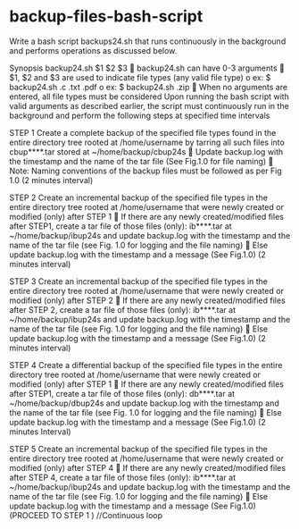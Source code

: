 # backup-files-bash-script

Write a bash script backups24.sh that runs continuously in the background and performs operations 
as discussed below. 

Synopsis 
backup24.sh $1 $2 $3 
 backup24.sh can have 0-3 arguments 
 $1, $2 and $3 are used to indicate file types (any valid file type) 
o ex: $ backup24.sh .c .txt .pdf 
o ex: $ backup24.sh .zip 
 When no arguments are entered, all file types must be considered
Upon running the bash script with valid arguments as described earlier, the script must continuously run 
in the background and perform the following steps at specified time intervals 

STEP 1 Create a complete backup of the specified file types found in the entire directory tree rooted at 
/home/username by tarring all such files into cbup****.tar stored at ~/home/backup/cbup24s 
 Update backup.log with the timestamp and the name of the tar file (See Fig.1.0 for file naming)
 Note: Naming conventions of the backup files must be followed as per Fig 1.0
(2 minutes interval) 

STEP 2 Create an incremental backup of the specified file types in the entire directory tree rooted at 
/home/username that were newly created or modified (only) after STEP 1
 If there are any newly created/modified files after STEP1, create a tar file of those files (only): 
ib****.tar at ~/home/backup/ibup24s and update backup.log with the timestamp and the name 
of the tar file (see Fig. 1.0 for logging and the file naming)
 Else update backup.log with the timestamp and a message (See Fig.1.0)
(2 minutes interval) 

STEP 3 Create an incremental backup of the specified file types in the entire directory tree rooted at 
/home/username that were newly created or modified (only) after STEP 2 
 If there are any newly created/modified files after STEP 2, create a tar file of those files (only): 
ib****.tar at ~/home/backup/ibup24s and update backup.log with the timestamp and the name 
of the tar file (see Fig. 1.0 for logging and the file naming)
 Else update backup.log with the timestamp and a message (See Fig.1.0)
(2 minutes interval) 

STEP 4 Create a differential backup of the specified file types in the entire directory tree rooted at 
/home/username that were newly created or modified (only) after STEP 1
 If there are any newly created/modified files after STEP1, create a tar file of those files (only): 
db****.tar at ~/home/backup/dbup24s and update backup.log with the timestamp and the 
name of the tar file (see Fig. 1.0 for logging and the file naming)
 Else update backup.log with the timestamp and a message (See Fig.1.0)
(2 minutes Interval) 

STEP 5 Create an incremental backup of the specified file types in the entire directory tree rooted at 
/home/username that were newly created or modified (only) after STEP 4
 If there are any newly created/modified files after STEP 4, create a tar file of those files (only): 
ib****.tar at ~/home/backup/ibup24s and update backup.log with the timestamp and the name 
of the tar file (see Fig. 1.0 for logging and the file naming)
 Else update backup.log with the timestamp and a message (See Fig.1.0)
(PROCEED TO STEP 1 ) //Continuous loop
